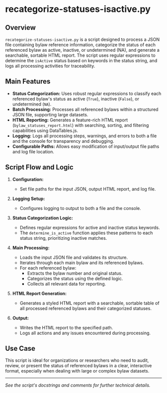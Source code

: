# recategorize-statuses-isactive.py

## Overview

`recategorize-statuses-isactive.py` is a script designed to process a JSON file containing bylaw reference information, categorize the status of each referenced bylaw as active, inactive, or undetermined (NA), and generate a searchable, sortable HTML report. The script uses regular expressions to determine the `isActive` status based on keywords in the status string, and logs all processing activities for traceability.

## Main Features

- **Status Categorization:** Uses robust regular expressions to classify each referenced bylaw's status as active (`True`), inactive (`False`), or undetermined (`NA`).
- **Batch Processing:** Processes all referenced bylaws within a structured JSON file, supporting large datasets.
- **HTML Reporting:** Generates a feature-rich HTML report (`bylaw_statuses_report.html`) with searching, sorting, and filtering capabilities using DataTables.js.
- **Logging:** Logs all processing steps, warnings, and errors to both a file and the console for transparency and debugging.
- **Configurable Paths:** Allows easy modification of input/output file paths and log file location.

## Script Flow and Logic

1. **Configuration:**
   - Set file paths for the input JSON, output HTML report, and log file.

2. **Logging Setup:**
   - Configures logging to output to both a file and the console.

3. **Status Categorization Logic:**
   - Defines regular expressions for active and inactive status keywords.
   - The `determine_is_active` function applies these patterns to each status string, prioritizing inactive matches.

4. **Main Processing:**
   - Loads the input JSON file and validates its structure.
   - Iterates through each main bylaw and its referenced bylaws.
   - For each referenced bylaw:
     - Extracts the bylaw number and original status.
     - Categorizes the status using the defined logic.
     - Collects all relevant data for reporting.

5. **HTML Report Generation:**
   - Generates a styled HTML report with a searchable, sortable table of all processed referenced bylaws and their categorized statuses.

6. **Output:**
   - Writes the HTML report to the specified path.
   - Logs all actions and any issues encountered during processing.

## Use Case

This script is ideal for organizations or researchers who need to audit, review, or present the status of referenced bylaws in a clear, interactive format, especially when dealing with large or complex bylaw datasets.

---

*See the script's docstrings and comments for further technical details.* 